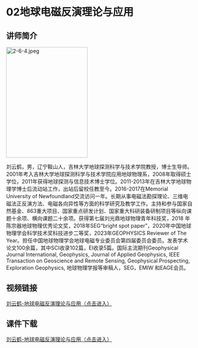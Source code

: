# 02地球电磁反演理论与应用

## 讲师简介
 
<html>
<head> 
<meta charset="utf-8"> 
</head>
<body>
  

<p><img src="https://s1.imagehub.cc/images/2023/08/28/2-6-4.jpeg" alt="2-6-4.jpeg" border="0" width="220" height="300"> </p>                  

</body>
</html>
 

刘云鹤，男，辽宁鞍山人，吉林大学地球探测科学与技术学院教授，博士生导师。2001年考入吉林大学地球探测科学与技术学院应用地球物理系，2008年取得硕士学位，2011年获得地球探测与信息技术博士学位。2011-2013年在吉林大学地球物理学博士后流动站工作，出站后留校任教至今。2016-2017在Memorial University of Newfoundland交流访问一年。长期从事电磁法勘探理论、三维电磁法正反演方法、电磁各向异性等方面的科学研究及教学工作。主持和参与国家自然基金、863重大项目、国家重点研发计划、国家重大科研装备研制项目等纵向课题十余项、横向课题二十余项。获得第七届刘光鼎地球物理青年科技奖，2018 年陈宗器地球物理优秀论文奖，2018年SEG“bright spot paper”，2020年中国地球物理学会科学技术奖科技进步二等奖，2023年GEOPHYSICS Reviewer of The Year。担任中国地球物理学会地球电磁专业委员会第四届委员会委员。发表学术论文100余篇，其中SCI收录102篇，EI收录5篇。国际主流期刊Geophysical Journal International, Geophysics, Journal of Applied Geophysics, IEEE Transaction on Geoscience and Remote Sensing, Geophysical Prospecting, Exploration Geophysics, 地球物理学报等审稿人，SEG，EMIW 和EAGE会员。





## 视频链接

[刘云鹤-地球电磁反演理论与应用（点击进入）](https://www.bilibili.com/video/BV1Mu4y1D7Ba/?share_source=copy_web)

## 课件下载

[刘云鹤-地球电磁反演理论与应用（点击进入）](https://916aedf0-2a44-4742-b053-7e90f7fc828d.filesusr.com/ugd/478d0c_e7316be87e4f4eb8852e3eb4575214e4.pdf)
